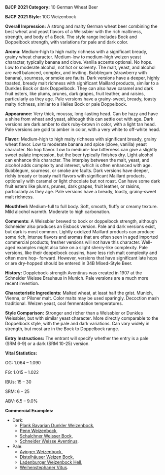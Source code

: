 <b>BJCP 2021 Category:</b> 10 German Wheat Beer

<b>BJCP 2021 Style:</b> 10C Weizenbock

<b>Overall Impression:</b> A strong and malty German wheat beer
combining the best wheat and yeast flavors of a Weissbier with
the rich maltiness, strength, and body of a Bock. The style
range includes Bock and Doppelbock strength, with variations
for pale and dark color.

<b>Aroma:</b> Medium-high to high malty richness with a
significant bready, grainy wheat character. Medium-low to
medium-high weizen yeast character, typically banana and
clove. Vanilla accents optional. No hops. Low to moderate
alcohol, not hot or solventy. The malt, yeast, and alcohol are
well balanced, complex, and inviting. Bubblegum (strawberry
with banana), sourness, or smoke are faults.
Dark versions have a deeper, highly toasted, bready malt
richness with significant Maillard products, similar to a
Dunkles Bock or dark Doppelbock. They can also have caramel
and dark fruit esters, like plums, prunes, dark grapes, fruit
leather, and raisins, particularly as they age.
Pale versions have a grainy-sweet, bready, toasty malty
richness, similar to a Helles Bock or pale Doppelbock.

<b>Appearance:</b> Very thick, moussy, long-lasting head. Can be
hazy and have a shine from wheat and yeast, although this can
settle out with age.
Dark versions are dark amber to dark ruby-brown in color,
with a light tan head.
Pale versions are gold to amber in color, with a very white to
off-white head.

<b>Flavor:</b> Medium-high to high malty richness with significant
bready, grainy wheat flavor. Low to moderate banana and spice
(clove, vanilla) yeast character. No hop flavor. Low to medium-
low bitterness can give a slightly sweet palate impression, but
the beer typically finishes dry. Light alcohol can enhance this
character. The interplay between the malt, yeast, and alcohol
adds complexity and interest, which is often enhanced with
age. Bubblegum, sourness, or smoke are faults.
Dark versions have deeper, richly bready or toasty malt flavors
with significant Maillard products, optionally with caramel or
light chocolate but not roast. Can have some dark fruit esters
like plums, prunes, dark grapes, fruit leather, or raisins,
particularly as they age.
Pale versions have a bready, toasty, grainy-sweet malt richness.

<b>Mouthfeel:</b> Medium-full to full body. Soft, smooth, fluffy or
creamy texture. Mild alcohol warmth. Moderate to high
carbonation.

<b>Comments:</b> A Weissbier brewed to bock or doppelbock
strength, although Schneider also produces an Eisbock version.
Pale and dark versions exist, but dark is most common. Lightly
oxidized Maillard products can produce some rich, intense
flavors and aromas that are often seen in aged imported
commercial products; fresher versions will not have this
character. Well-aged examples might also take on a slight
sherry-like complexity. Pale versions, like their doppelbock
cousins, have less rich malt complexity and often more hop-
forward. However, versions that have significant late hops or
are dry-hopped should be entered in 34B Mixed-Style Beer.

<b>History:</b> Dopplebock-strength Aventinus was created in 1907
at the Schneider Weisse Brauhaus in Munich. Pale versions are
a much more recent invention.

<b>Characteristic Ingredients:</b> Malted wheat, at least half the
grist. Munich, Vienna, or Pilsner malt. Color malts may be used
sparingly. Decoction mash traditional. Weizen yeast, cool
fermentation temperatures.

<b>Style Comparison:</b> Stronger and richer than a Weissbier or
Dunkles Weissbier, but with similar yeast character. More
directly comparable to the Doppelbock style, with the pale and
dark variations. Can vary widely in strength, but most are in
the Bock to Doppelbock range.

<b>Entry Instructions:</b> The entrant will specify whether the
entry is a pale (SRM 6-9) or a dark (SRM 10-25) version.

<b>Vital Statistics:</b>

OG: 1.064 – 1.090

FG: 1.015 – 1.022

IBUs: 15 – 30

SRM: 6 – 25

ABV: 6.5 – 9.0%

<b>Commercial Examples:</b>
- Dark:
   - [Plank Bavarian Dunkler Weizenbock](https://untappd.com/b/privatbrauerei-plank-laaber-dunkler-weizenbock/390802),
   - [Penn Weizenbock](https://untappd.com/b/penn-brewery-weizenbock/47691),
   - [Schalchner Weisser Bock](https://untappd.com/b/weissbrau-schwendl-schalchner-weisser-bock/329708),
   - [Schneider Weisse Aventinus](https://untappd.com/b/schneider-weisse-g-schneider-and-sohn-aventinus-tap06/16851).
- Pale:
   - [Ayinger Weizenbock](https://untappd.com/b/ayinger-privatbrauerei-ayinger-weizenbock/8973),
   - [Distelhäuser Weizen Bock](https://untappd.com/b/distelhauser-brauerei-weizen-bock/3116118),
   - [Ladenburger Weizenbock Hell](https://untappd.com/b/brauerei-ladenburger-weizenbock-hell/638199),
   - [Weihenstephaner Vitus](https://untappd.com/b/bayerische-staatsbrauerei-weihenstephan-weihenstephaner-vitus/7408).
